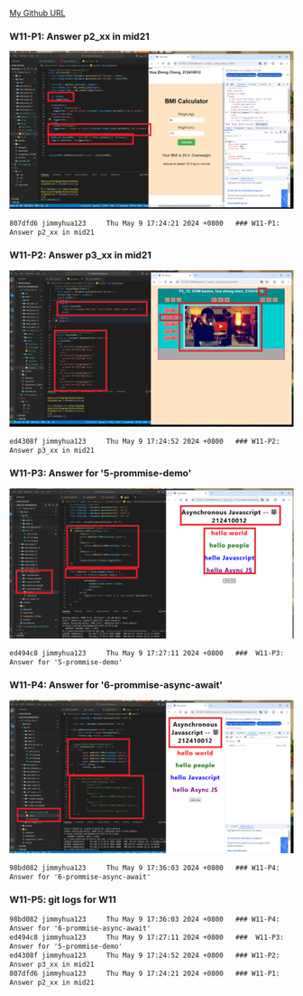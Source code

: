 [My Github URL](https://github.com/jimmyhua123/1122-js-1N-12)

### W11-P1: Answer p2_xx in mid21
 
![](w11-p1.png)
 
```
807dfd6 jimmyhua123     Thu May 9 17:24:21 2024 +0800   ### W11-P1: Answer p2_xx in mid21
```
### W11-P2: Answer p3_xx in mid21
 
![](w11-p2.png)
 
```
ed4308f jimmyhua123     Thu May 9 17:24:52 2024 +0800   ### W11-P2: Answer p3_xx in mid21

```

###  W11-P3: Answer for '5-prommise-demo'
![](w11-p3.png)
 
 
```
ed494c8 jimmyhua123     Thu May 9 17:27:11 2024 +0800   ###  W11-P3: Answer for '5-prommise-demo'
```
### W11-P4: Answer for '6-prommise-async-await'
 
![](w11-p4.png)
```
98bd082 jimmyhua123     Thu May 9 17:36:03 2024 +0800   ### W11-P4: Answer for '6-prommise-async-await'

```

### W11-P5: git logs for W11
 
```
98bd082 jimmyhua123     Thu May 9 17:36:03 2024 +0800   ### W11-P4: Answer for '6-prommise-async-await'
ed494c8 jimmyhua123     Thu May 9 17:27:11 2024 +0800   ###  W11-P3: Answer for '5-prommise-demo'
ed4308f jimmyhua123     Thu May 9 17:24:52 2024 +0800   ### W11-P2: Answer p3_xx in mid21
807dfd6 jimmyhua123     Thu May 9 17:24:21 2024 +0800   ### W11-P1: Answer p2_xx in mid21

```
